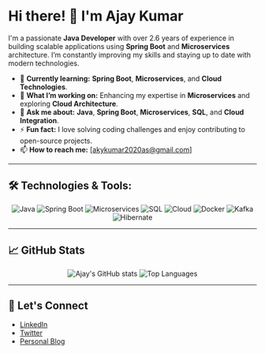 # Hi there! 👋 I'm Ajay Kumar

I'm a passionate **Java Developer** with over 2.6 years of experience in building scalable applications using **Spring Boot** and **Microservices** architecture. I’m constantly improving my skills and staying up to date with modern technologies.

- 🌱 **Currently learning:** **Spring Boot**, **Microservices**, and **Cloud Technologies**.
- 🔭 **What I’m working on:** Enhancing my expertise in **Microservices** and exploring **Cloud Architecture**.
- 💬 **Ask me about:** **Java**, **Spring Boot**, **Microservices**, **SQL**, and **Cloud Integration**.
- ⚡ **Fun fact:** I love solving coding challenges and enjoy contributing to open-source projects.
- 📫 **How to reach me:** [akykumar2020as@gmail.com]

---

## 🛠️ Technologies & Tools:
<p align="center">
  <img src="https://img.shields.io/badge/Java-%23ED8B00.svg?style=for-the-badge&logo=java&logoColor=white" alt="Java"/>
  <img src="https://img.shields.io/badge/Spring_Boot-%236DB33F.svg?style=for-the-badge&logo=spring-boot&logoColor=white" alt="Spring Boot"/>
  <img src="https://img.shields.io/badge/Microservices-%23FF6F00.svg?style=for-the-badge&logo=microservices&logoColor=white" alt="Microservices"/>
  <img src="https://img.shields.io/badge/SQL-%23476DB8.svg?style=for-the-badge&logo=postgresql&logoColor=white" alt="SQL"/>
  <img src="https://img.shields.io/badge/Cloud-%23F25022.svg?style=for-the-badge&logo=cloud&logoColor=white" alt="Cloud"/>
  <img src="https://img.shields.io/badge/Docker-%232496ED.svg?style=for-the-badge&logo=docker&logoColor=white" alt="Docker"/>
  <img src="https://img.shields.io/badge/Kafka-%23231F20.svg?style=for-the-badge&logo=apache-kafka&logoColor=white" alt="Kafka"/>
  <img src="https://img.shields.io/badge/Hibernate-%232D2D2D.svg?style=for-the-badge&logo=hibernate&logoColor=white" alt="Hibernate"/>
</p>

---

## 📈 GitHub Stats
<p align="center">
  <img src="https://github-readme-stats.vercel.app/api?username=AjayKumar&show_icons=true&theme=radical" alt="Ajay's GitHub stats" />
  <img src="https://github-readme-stats.vercel.app/api/top-langs/?username=AjayKumar&layout=compact&theme=radical" alt="Top Languages" />
</p>

---

## 🔗 Let's Connect
- [LinkedIn](https://www.linkedin.com/in/ajay-kumar/)
- [Twitter](https://twitter.com/ajaykumar)
- [Personal Blog](https://ajaykumar.dev/blog)
